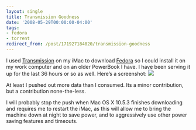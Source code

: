 ```yaml
---
layout: single
title: Transmission Goodness
date: '2008-05-29T00:00:00-04:00'
tags:
- fedora
- torrent
redirect_from: /post/171927184020/transmission-goodness
---
```

I used [Transmission](http://www.transmissionbt.com/) on my iMac to download [Fedora](http://www.fedoraproject.org/) so I could install it on my work computer and on an older PowerBook I have. I have been serving it up for the last 36 hours or so as well. Here&rsquo;s a screenshot: [![](http://shyramblings.files.wordpress.com/2008/05/transmission1.png?w=300)](http://shyramblings.files.wordpress.com/2008/05/transmission1.png)

At least I pushed out more data than I consumed. Its a minor contribution, but  a contribution none-the-less.

I will probably stop the push when Mac OS X 10.5.3 finishes downloading and requires me to restart the iMac, as this will allow me to bring the machine down at night to save power, and to aggressively use other power saving features and timeouts.

